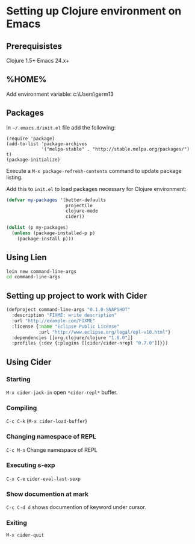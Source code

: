 # Setting up Clojure environment on Emacs

## Prerequisistes

Clojure 1.5+
Emacs 24.x+

## %HOME%

Add environment variable: c:\Users\germ13

 
## Packages

In `~/.emacs.d/init.el` file add the following:

``` Lisp
(require 'package)
(add-to-list 'package-archives
             '("melpa-stable" . "http://stable.melpa.org/packages/") t)
(package-initialize)
```

Execute a `M-x package-refresh-contents` command to update package listing.

Add this to `init.el` to load packages necessary for Clojure environment:

```lisp
(defvar my-packages '(better-defaults
                      projectile
                      clojure-mode
                      cider))

(dolist (p my-packages)
  (unless (package-installed-p p)
    (package-install p)))
```

## Using Lien


```bash
lein new command-line-args
cd command-line-args
```

## Setting up project to work with Cider

```lisp
(defproject command-line-args "0.1.0-SNAPSHOT"
  :description "FIXME: write description"
  :url "http://example.com/FIXME"
  :license {:name "Eclipse Public License"
            :url "http://www.eclipse.org/legal/epl-v10.html"}
  :dependencies [[org.clojure/clojure "1.6.0"]]
  :profiles {:dev {:plugins [[cider/cider-nrepl "0.7.0"]]}})
 ```

## Using Cider

### Starting

`M-x cider-jack-in` open `*cider-repl*` buffer.

### Compiling

`C-c C-k` (`M-x cider-load-buffer`)

### Changing namespace of REPL

`C-c M-n` Change namespace of REPL


### Executing s-exp
`C-x C-e` `cider-eval-last-sexp`



### Show documention at mark

`C-c C-d d` shows documention of keyword under cursor.


### Exiting

`M-x cider-quit`
